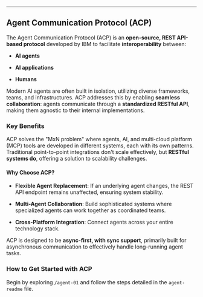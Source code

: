 
---

## Agent Communication Protocol (ACP)

  

The Agent Communication Protocol (ACP) is an **open-source, REST API-based protocol** developed by IBM to facilitate **interoperability** between:

* **AI agents**

* **AI applications**

* **Humans**

  

Modern AI agents are often built in isolation, utilizing diverse frameworks, teams, and infrastructures. ACP addresses this by enabling **seamless collaboration**: agents communicate through a **standardized RESTful API**, making them agnostic to their internal implementations.

  

### Key Benefits

  

ACP  solves  the  "MxN  problem"  where  agents,  AI,  and  multi-cloud  platform  (MCP)  tools  are  developed  in  different  systems,  each  with  its  own  patterns.  Traditional  point-to-point  integrations  don't  scale  effectively,  but  **RESTful  systems  do**,  offering  a  solution  to  scalability  challenges.

  

#### Why Choose ACP?

  

*  **Flexible  Agent  Replacement**:  If  an  underlying  agent  changes,  the  REST  API  endpoint  remains  unaffected,  ensuring  system  stability.

*  **Multi-Agent  Collaboration**:  Build  sophisticated  systems  where  specialized  agents  can  work  together  as  coordinated  teams.

*  **Cross-Platform  Integration**:  Connect  agents  across  your  entire  technology  stack.

  

ACP  is  designed  to  be  **async-first,  with  sync  support**,  primarily  built  for  asynchronous  communication  to  effectively  handle  long-running  agent  tasks.

  

### How to Get Started with ACP

  

Begin  by  exploring  `/agent-01`  and  follow  the  steps  detailed  in  the  `agent-readme`  file.